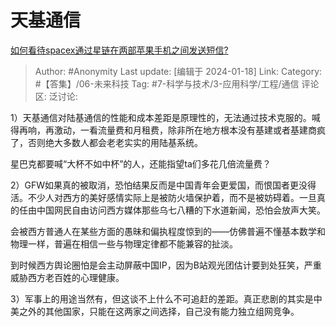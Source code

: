 # 天基通信
[如何看待spacex通过星链在两部苹果手机之间发送短信?](https://www.zhihu.com/question/639033620/answer/3367522961)

> Author: #Anonymity
> Last update: [编辑于 2024-01-18]
> Link:
> Category: #【答集】/06-未来科技
> Tag: #7-科学与技术/3-应用科学/工程/通信 
> 评论区:
> 泛讨论:

1）天基通信对陆基通信的性能和成本差距是原理性的，无法通过技术克服的。喊得再响，再激动，一看流量费和月租费，除非所在地方根本没有基建或者基建商疯了，否则绝大多数人都会老老实实的用陆基系统。

星巴克都要喊“大杯不如中杯”的人，还能指望ta们多花几倍流量费？

2）GFW如果真的被取消，恐怕结果反而是中国青年会更爱国，而恨国者更没得活。不少人对西方的美好感情实际上是被防火墙保护着，而不是被妨碍着。一旦真的任由中国网民自由访问西方媒体那些乌七八糟的下水道新闻，恐怕会放声大笑。

会被西方普通人在某些方面的愚昧和偏执程度惊到的——仿佛普遍不懂基本数学和物理一样，普遍在相信一些与物理定律都不能兼容的扯淡。

到时候西方舆论圈怕是会主动屏蔽中国IP，因为B站观光团估计要到处狂笑，严重威胁西方老百姓的心理健康。

3）军事上的用途当然有，但这谈不上什么不可追赶的差距。真正悲剧的其实是中美之外的其他国家，只能在这两家之间选择，自己没有能力独立组网竞争。